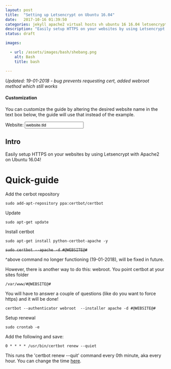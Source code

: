 ```yaml
---
layout: post
title:  "Setting up Letsencrypt on Ubuntu 16.04"
date:   2017-10-16 01:39:50
categories: jekyll apache2 virtual hosts vh ubuntu 16 16.04 letsencrypt
description: "Easily setup HTTPS on your websites by using Letsencrypt with Apache2 on Ubuntu 16.04!"
status: draft

images:

  - url: /assets/images/bash/shebang.png
    alt: Bash
    title: bash

---
```


*Updated: 19-01-2018 - bug prevents requesting cert, added webroot method which still works*



#### Customization

You can customize the guide by altering the desired website name in the text box below, the guide will use that instead of the example.

<span>Website: </span><input type="text" id="websitename" name="websitename" value="website.tld" />


## Intro

Easily setup HTTPS on your websites by using Letsencrypt with Apache2 on Ubuntu 16.04!

# Quick-guide

Add the cerbot repository

`sudo add-apt-repository ppa:certbot/certbot`

Update

`sudo apt-get update`

Install certbot

`sudo apt-get install python-certbot-apache -y`

~~`sudo certbot --apache -d #@WEBSITE@#`~~

^above command no longer functioning (19-01-2018), will be fixed in future.

However, there is another way to do this: webroot. You point certbot at your sites folder 

`/var/www/#@WEBSITE@#` 

You will have to answer a couple of questions (like do you want to force https) and it will be done!

`certbot --authenticator webroot  --installer apache -d #@WEBSITE@#`

Setup renewal

`sudo crontab -e`

Add the following and save:

`0 * * * * /usr/bin/certbot renew --quiet`

This runs the 'certbot renew --quit' command every 0th minute, aka every hour. You can change the time [here](https://crontab.guru/every-1-hour).

<script src='https://rawgit.com/midasvo/inputbinderjs/master/inputBinder.js'></script>
<script>
var inputBinder = new inputBinder("websitename", ['code'], "#@WEBSITE@#", "dynamic-text-template");
</script>
